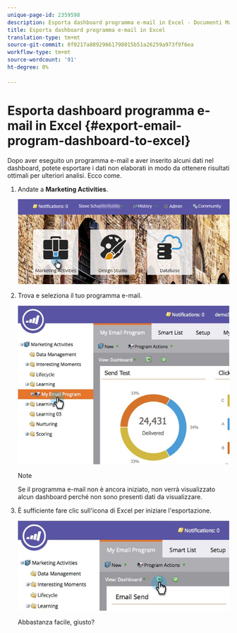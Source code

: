 ```yaml
---
unique-page-id: 2359598
description: Esporta dashboard programma e-mail in Excel - Documenti Marketo - Documentazione prodotto
title: Esporta dashboard programma e-mail in Excel
translation-type: tm+mt
source-git-commit: 0f0217a88929661798015b51a26259a973f9f6ea
workflow-type: tm+mt
source-wordcount: '91'
ht-degree: 0%

---
```



# Esporta dashboard programma e-mail in Excel {#export-email-program-dashboard-to-excel}

Dopo aver eseguito un programma e-mail e aver inserito alcuni dati nel dashboard, potete esportare i dati non elaborati in modo da ottenere risultati ottimali per ulteriori analisi. Ecco come.

1. Andate a **Marketing Activities**.

   ![](assets/login-marketing-activities-1.png)

1. Trova e seleziona il tuo programma e-mail.

   ![](assets/lifecycledashboard.jpg)

   >[!NOTE]
   >
   >Se il programma e-mail non è ancora iniziato, non verrà visualizzato alcun dashboard perché non sono presenti dati da visualizzare.

1. È sufficiente fare clic sull&#39;icona di Excel per iniziare l&#39;esportazione.

   ![](assets/lifecycle.jpg)

   Abbastanza facile, giusto?
